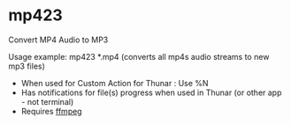 # mp423
Convert MP4 Audio to MP3

Usage example:  mp423 *.mp4  (converts all mp4s audio streams to new mp3 files)
- When used for Custom Action for Thunar : Use %N
- Has notifications for file(s) progress when used in Thunar (or other app - not terminal)
- Requires [ffmpeg](https://wiki.archlinux.org/title/FFmpeg)
